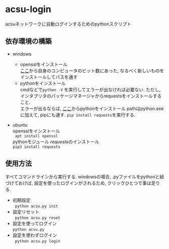 # acsu-login
acsuネットワークに自動ログインするためのpythonスクリプト
## 依存環境の構築
- windows
    - opensslをインストール  
    [ここ](https://slproweb.com/products/Win32OpenSSL.html)から自身のコンピュータのビット数にあった, 
    なるべく新しいものをインストールしてパスを通す
    - pythonをインストール  
    cmdなどで`python -V` を実行してエラーが出なければ必要ない.
    ただし, インタプリタのパッケージマネージャからrequestsをインストールすること.   
    エラーが出るならば,  [ここ](https://www.python.org)からpythonをインストール
    pathはpython.exeに加えて, pipにも通す.
    `pip install requests`を実行する.
    
- ubuntu  
opensslをインストール    
` apt install openssl`  
pythonモジュール *requests*のインストール  
`pip3 install requests`  

## 使用方法
すべてコマンドラインから実行する.
windowsの場合, .pyファイルをpythonと紐づけておけば, 
設定を使ったログインがされるため, クリックひとつで事は足りる.
- 初期設定  
` python acsu.py init`
- 設定リセット  
` python acsu.py reset`
- 設定を使ってログイン  
` python acsu.py `
- 設定を使わずログイン  
` python acsu.py login`
